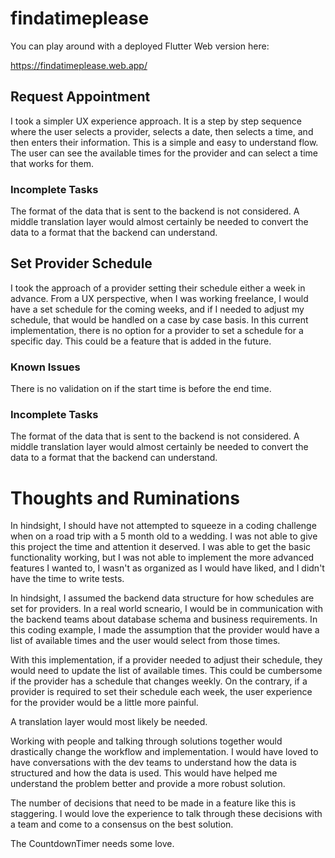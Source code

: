 # findatimeplease

You can play around with a deployed Flutter Web version here:

https://findatimeplease.web.app/

## Request Appointment

I took a simpler UX experience approach. It is a step by step sequence where the user selects a provider, selects a date, then selects a time, and then enters their information. This is a simple and easy to understand flow. The user can see the available times for the provider and can select a time that works for them.

### Incomplete Tasks

The format of the data that is sent to the backend is not considered. A middle translation layer would almost certainly be needed to convert the data to a format that the backend can understand.

## Set Provider Schedule

I took the approach of a provider setting their schedule either a week in advance. From a UX perspective, when I was working freelance, I would have a set schedule for the coming weeks, and if I needed to adjust my schedule, that would be handled on a case by case basis. In this current implementation, there is no option for a provider to set a schedule for a specific day. This could be a feature that is added in the future.

### Known Issues

There is no validation on if the start time is before the end time.

### Incomplete Tasks

The format of the data that is sent to the backend is not considered. A middle translation layer would almost certainly be needed to convert the data to a format that the backend can understand.

# Thoughts and Ruminations

In hindsight, I should have not attempted to squeeze in a coding challenge when on a road trip with a 5 month old to a wedding. I was not able to give this project the time and attention it deserved. I was able to get the basic functionality working, but I was not able to implement the more advanced features I wanted to, I wasn't as organized as I would have liked, and I didn't have the time to write tests.

In hindsight, I assumed the backend data structure for how schedules are set for providers. In a real world scneario, I would be in communication with the backend teams about database schema and business requirements. In this coding example, I made the assumption that the provider would have a list of available times and the user would select from those times.

With this implementation, if a provider needed to adjust their schedule, they would need to update the list of available times. This could be cumbersome if the provider has a schedule that changes weekly. On the contrary, if a provider is required to set their schedule each week, the user experience for the provider would be a little more painful.

A translation layer would most likely be needed.

Working with people and talking through solutions together would drastically change the workflow and implementation. I would have loved to have conversations with the dev teams to understand how the data is structured and how the data is used. This would have helped me understand the problem better and provide a more robust solution.

The number of decisions that need to be made in a feature like this is staggering. I would love the experience to talk through these decisions with a team and come to a consensus on the best solution.

The CountdownTimer needs some love.
